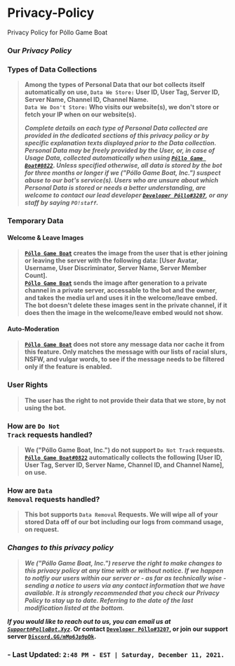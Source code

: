 # Privacy-Policy
Privacy Policy for Póllo Game Boat

### <strong>Our <i>Privacy Policy</i></strong>

### <b>Types of Data Collections</b>

<blockquote>
<p><b>Among the types of Personal Data that our bot collects itself automatically on use, <code>Data We Store:</code> User ID, User Tag, Server ID, Server Name, Channel ID, Channel Name.<br><code>Data We Don't Store:</code> Who visits our website(s), we don't store or fetch your IP when on our website(s).<b></p>

<p><strong><b><i>Complete details on each type of Personal Data collected are provided in the dedicated sections of this privacy policy or by specific explanation texts displayed prior to the Data collection.
Personal Data may be freely provided by the User, or, in case of Usage Data, collected automatically when using <a href="https://discord.com/users/815345379952033812"><code>Póllo Game Boat#0822</code></a>.  
Unless specified otherwise, all data is stored by the bot for three months or longer if we ("Póllo Game Boat, Inc.") suspect abuse to our bot's service(s).  Users who are unsure about which Personal Data is stored or needs a better understanding, are welcome to contact our lead developer <a href="https://discord.com/users/786297097308864593"><code>Developer Póllo#3207</code></a>, or any staff by saying <code>PO!staff</code>.</i></b></strong></p>
</blockquote>
  
### <b>Temporary Data<b>
  
#### <b>Welcome & Leave Images</b><br>
  
<blockquote>
<p><b><a href="https://discord.com/users/815345379952033812"><code>Póllo Game Boat</code></a> creates the image from the user that is ether joining or leaving the server with the following data: [User Avatar, Username, User Discriminator, Server Name, Server Member Count].  </b><br><a href="https://discord.com/users/815345379952033812"><code>Póllo Game Boat</code></a> sends the image after generation to a private channel in a private server, accessable to the bot and the owner, and takes the media url and uses it in the welcome/leave embed.  The bot doesn't delete these images sent in the private channel, if it does then the image in the welcome/leave embed would not show.</p>
</blockquote>

#### <b>Auto-Moderation</b><br>

<blockquote>
<p><b><a href="https://discord.com/users/815345379952033812"><code>Póllo Game Boat</code></a> does not store any message data nor cache it from this feature.  Only matches the message with our lists of racial slurs, NSFW, and vulgar words, to see if the message needs to be filtered only if the feature is enabled.</b></p>
</blockquote>

### <b>User Rights</b></h4>

<blockquote>
  <p><strong><b>The user has the right to not provide their data that we store, by not using the bot.</strong></b></p>
</blockquote>

### <b>How are <code>Do Not Track</code> requests handled?</b></h4>

<blockquote>
  <p><strong><b>We ("Póllo Game Boat, Inc.") do not support <code>Do Not Track</code> requests.  <a href="https://discord.com/users/815345379952033812"><code>Póllo Game Boat#0822</code></a> automatically collects the following [User ID, User Tag, Server ID, Server Name, Channel ID, and Channel Name], on use.</strong></b></p>
</blockquote>

### <b>How are <code>Data Removal</code> requests handled?</b></h4>

<blockquote>
  <p><strong><b>This bot supports <code>Data Removal</code> Requests.
We will wipe all of your stored Data off of our bot including our logs from command usage, on request.</strong></b></p>
</blockquote>

### <b><i>Changes to this privacy policy</i></b>

<blockquote>
<p><strong><b><i>We ("Póllo Game Boat, Inc.") reserve the right to make changes to this privacy policy at any time with or without notice.  If we happen to notfiy our users within our server or - as far as technically wise - sending a notice to users via any contact information that we have available. 
It is strongly recommended that you check our Privacy Policy to stay up to date.  Referring to the date of the last modification listed at the bottom.</i></strong></b></p>
</blockquote>


<p><strong><b><i>If you would like to reach out to us, you can email us at <a href="mailto:Support@PolloBot.Xyz"><code>Support@PolloBot.Xyz</code></a></i>.  Or contact <a href="https://discord.com/users/786297097308864593"><code>Developer Póllo#3207</code></a>, or join our support server <a href="discord.gg/mMp6Jp9pDk"><code>Discord.GG/mMp6Jp9pDk</code></a>.</strong></b></p>

### - Last Updated: <code>2:48 PM - EST | Saturday, December 11, 2021.</code>

